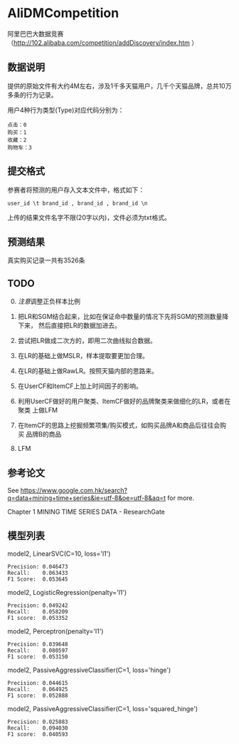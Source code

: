 AliDMCompetition
================

阿里巴巴大数据竞赛（http://102.alibaba.com/competition/addDiscovery/index.htm ）


数据说明
--------

提供的原始文件有大约4M左右，涉及1千多天猫用户，几千个天猫品牌，总共10万多条的行为记录。

用户4种行为类型(Type)对应代码分别为：

    点击：0
    购买：1
    收藏：2
    购物车：3


提交格式
--------

参赛者将预测的用户存入文本文件中，格式如下：

```user_id \t brand_id , brand_id , brand_id \n```

上传的结果文件名字不限(20字以内)，文件必须为txt格式。


预测结果
--------

真实购买记录一共有3526条


TODO
----

0. *注意*调整正负样本比例

1. 把LR和SGM结合起来，比如在保证命中数量的情况下先将SGM的预测数量降下来，
然后直接把LR的数据加进去。

1. 尝试把LR做成二次方的，即用二次曲线拟合数据。

1. 在LR的基础上做MSLR，样本提取要更加合理。

1. 在LR的基础上做RawLR。按照天猫内部的思路来。

2. 在UserCF和ItemCF上加上时间因子的影响。

3. 利用UserCF做好的用户聚类、ItemCF做好的品牌聚类来做细化的LR，或者在聚类
上做LFM

4. 在ItemCF的思路上挖掘频繁项集/购买模式，如购买品牌A和商品后往往会购买
品牌B的商品

5. LFM


参考论文
--------

See https://www.google.com.hk/search?q=data+mining+time+series&ie=utf-8&oe=utf-8&aq=t for more.

Chapter 1 MINING TIME SERIES DATA - ResearchGate


模型列表
----------

model2, LinearSVC(C=10, loss='l1')

    Precision: 0.046473
    Recall:    0.063433
    F1 Score:  0.053645


model2, LogisticRegression(penalty='l1')

    Precision: 0.049242
    Recall:    0.058209
    F1 score:  0.053352


model2, Perceptron(penalty='l1')

    Precision: 0.039648
    Recall:    0.080597
    F1 score:  0.053150


model2, PassiveAggressiveClassifier(C=1, loss='hinge')

    Precision: 0.044615
    Recall:    0.064925
    F1 score:  0.052888


model2, PassiveAggressiveClassifier(C=1, loss='squared_hinge')

    Precision: 0.025883
    Recall:    0.094030
    F1 score:  0.040593

